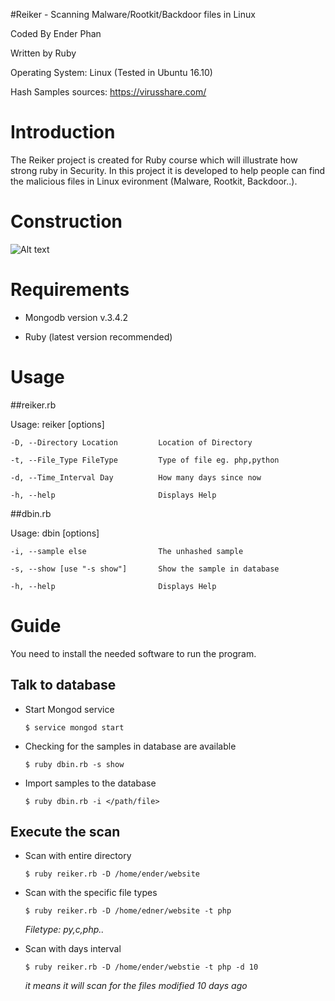 #Reiker - Scanning Malware/Rootkit/Backdoor files in Linux

Coded By Ender Phan

Written by Ruby

Operating System: Linux (Tested in Ubuntu 16.10)

Hash Samples sources: https://virusshare.com/

# Introduction

The Reiker project is created for Ruby course which will illustrate how strong ruby in Security. In this project it is developed to help people can find the malicious files in Linux evironment (Malware, Rootkit, Backdoor..).

# Construction

![Alt text](http://i.imgur.com/YaJmcyu.png)

# Requirements

- Mongodb version v.3.4.2

- Ruby (latest version recommended)

# Usage

##reiker.rb

Usage: reiker [options]

    -D, --Directory Location         Location of Directory

    -t, --File_Type FileType         Type of file eg. php,python

    -d, --Time_Interval Day          How many days since now

    -h, --help                       Displays Help

##dbin.rb

Usage: dbin [options]

    -i, --sample else                The unhashed sample

    -s, --show [use "-s show"]       Show the sample in database

    -h, --help                       Displays Help

# Guide

You need to install the needed software to run the program. 

## Talk to database

+ Start Mongod service 

    `$ service mongod start`

+ Checking for the samples in database are available

    `$ ruby dbin.rb -s show`

+ Import samples to the database

    `$ ruby dbin.rb -i </path/file>`


## Execute the scan

+ Scan with entire directory

    `$ ruby reiker.rb -D /home/ender/website`

+ Scan with the specific file types

    `$ ruby reiker.rb -D /home/edner/website -t php`

    *Filetype: py,c,php..*

+ Scan with days interval

    `$ ruby reiker.rb -D /home/ender/webstie -t php -d 10`

    *it means it will scan for the files modified 10 days ago*
 
